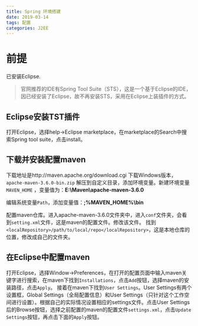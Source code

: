 ```yaml
---
title: Spring 环境搭建
date: 2019-03-14
tags: 配置
categories: J2EE
---
```

# 前提
已安装Eclipse.

> 官网推荐的IDE有Spring Tool Suite（STS），这是一个基于Eclipse的IDE，因已经安装了Eclipse，故不再安装STS，采用在Eclipse上装插件的方式。

## Eclipse安装TST插件
打开Eclipse，选择help->Eclipse marketplace，在marketplace的Search中搜索Spring tool suite，点击install。

## 下载并安装配置maven
下载地址是http://maven.apache.org/download.cgi
下载Windows版本，`apache-maven-3.6.0-bin.zip`
解压到自定义目录，添加环境变量。新建环境变量`MAVEN_HOME` ，变量值为：**E:\Maven\apache-maven-3.6.0**

编辑系统变量`Path`，添加变量值：**;%MAVEN_HOME%\bin**

配置maven仓库。进入apache-maven-3.6.0文件夹中，进入`conf`文件夹，会看到`setting.xml`文件，这是maven的配置文件。修改该文件。
找到`<localRepository>/path/to/local/repo</localRepository>`，这是本地仓库的位置，修改成自己的文件夹。

## 在Eclipse中配置maven
打开Eclipse，选择Window->Preferences，在打开的配置页面中输入maven关键字进行搜索，在maven下找到`Installations`，点击`Add`按钮，选择maven的安装路径，点击`Apply`。
接着在maven下找到`User Settings`。User Settings有两个设置框，Global Settings（全局配置信息）和User Settings（只针对这个工作空间进行设置）。根据自己的实际情况设置相应的settings文件。点击User Settings后的Browse按钮，选择之前配置的maven的配置文件`settings.xml`，点击`Update Settings`按钮，再点击下面的`Apply`按钮。